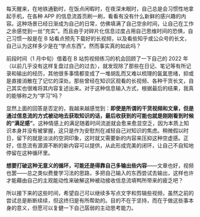 每天醒来，在地铁通勤时，在饭点闲暇时，在夜深未眠时，自己总是会习惯性地拿起手机，在各种 APP 的信息流首页刷一刷，看看有没有什么新鲜的感兴趣的内容。这种场景已经日渐成为自己的日常，仿佛填满了自己空余时间，让自己在工作之余感觉到一丝“充实”。而且由于对碎片化信息过度占用自己思维时间的恐惧，自己习惯一般是在 B 站看点预先下载好的长视频，以及看些知乎或公众号的长文，自己认为这样多少是在“学点东西”。然而事实真的如此吗？

前段时间（1 月中旬）借着在 B 站剪视频练习的机会回顾了一下自己的 2022 年（以前几乎没有这样复盘过自己的过去），就发现除了那些在日记、笔记等有所记录和输出的经历，其他很多事情都变成了一堆胡乱而又难以梳理的氤氲思绪，抑或是直接消散在了记忆的深处。那些曾经在知识区观看的长视频、各种干货长文，自己其实也很难将其内容复述出来。对于这种信息输入方式，根据最后的结果，我真的能够称之为“学习”吗？

显然上面的回答是否定的，我越来越感觉到：**即使是所谓的干货视频和文章，但是通过信息流的方式被动地去获取知识的话，最后收获到的可能也就是刚刚看到时候的“满足感”**。这种情感上的满足随着时间流逝就会愈来愈显空乏，因为本质上知识本身并没有被掌握，这只是作为安慰剂在减轻自己对知识的焦虑。稍微假以时日，留下的就是淡淡的空洞印象，这时就又需要新的内容来压抑这种空虚感。正好，信息流有源源不断的新内容可以提供，从此形成完美的闭环，让自己不自知地停留在这种循环里。

**想要打破这种无意义的循环，可能还是得靠自己多输出些内容**——文章也好，视频也罢——总之类似费曼学习法的思路，多把自己输入的东西尝试去输出，这样也许才能藉由自己的主观能动性来破解这种被动接收信息流填鸭所带来的疲乏吧？

所以接下来的这些时间，希望自己可以继续多写点文字和剪辑些视频，虽然之前的尝试总是断断续续，但这终归是有所帮助的。目的不在于坚持，而在于做这些事本身的意义，但愿可以复健一下自己孱弱的主动思考能力。